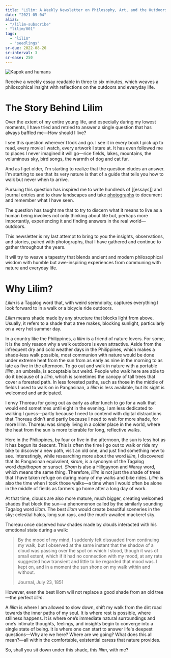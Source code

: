 ```yaml
---
title: "Lilim: A Weekly Newsletter on Philosophy, Art, and the Outdoors"
date: "2021-05-04"
alias:
- "/lilim-subscribe"
- "lilim/001"
tags:
  - "lilim"
  - "seedlings"
sr-due: 2022-08-20
sr-interval: 3
sr-ease: 250
---
```


![Kapok and humans](essays/images/Kapok-and-Humans.jpg)

Receive a weekly essay readable in three to six minutes, which weaves a philosophical insight with reflections on the outdoors and everyday life.

# The Story Behind Lilim

Over the extent of my entire young life, and especially during my lowest moments, I have tried and retried to answer a single question that has always baffled me—How should I live?

I see this question wherever I look and go. I see it in every book I pick up to read, every movie I watch, every artwork I stare at. It has even followed me to places I never imagined it will go—rice fields, lakes, mountains, the voluminous sky, bird songs, the warmth of dog and cat fur.

And as I get older, I'm starting to realize that the question eludes an answer. I'm starting to see that its very nature is that of a guide that tells you how to walk but never when to arrive.

Pursuing this question has inspired me to write hundreds of [[essays]] and journal entries and to draw landscapes and take [photographs](https://www.instagram.com/vinceimbat) to document and remember what I have seen.

The question has taught me that to try to discern what it means to live as a human being involves not only thinking about life but, perhaps more importantly, experiencing it and finding answers in the real world—outdoors.

This newsletter is my last attempt to bring to you the insights, observations, and stories, paired with photographs, that I have gathered and continue to gather throughout the years.

It will try to weave a tapestry that blends ancient and modern philosophical wisdom with humble but awe-inspiring experiences from communing with nature and everyday life.

# Why Lilim?

_Lilim_ is a Tagalog word that, with weird serendipity, captures everything I look forward to in a walk or a bicycle ride outdoors.

_Lilim_ means shade made by any structure that blocks light from above. Usually, it refers to a shade that a tree makes, blocking sunlight, particularly on a very hot summer day.

In a country like the Philippines, a _lilim_ is a friend of nature lovers. For some, it is the only reason why a walk outdoors is even attractive. Aside from the infrequent dry and cold weather days in the Philippines, which makes a shade-less walk possible, most communion with nature would be done under extreme heat from the sun from as early as nine in the morning to as late as five in the afternoon. To go out and walk in nature with a portable _lilim_, an umbrella, is acceptable but weird. People who walk here are able to do it because of a _lilim_, which is sometimes the canopy of tall trees that cover a forested path. In less forested paths, such as those in the middle of fields I used to walk on in Pangasinan, a _lilim_ is less available, but its sight is welcomed and anticipated.

I envy Thoreau for going out as early as after lunch to go for a walk that would end sometimes until eight in the evening. I am less dedicated to walking I guess—partly because I need to contend with digital distractions that Thoreau didn't and partly because I need to wait for more shade, for more lilim. Thoreau was simply living in a colder place in the world, where the heat from the sun is more tolerable for long, reflective walks.

Here in the Philippines, by four or five in the afternoon, the sun is less hot as it has begun its descent. This is often the time I go out to walk or ride my bike to discover a new path, visit an old one, and just find something new to see. Interestingly, while researching more about the word _lilim_, I discovered that its Pangasinan equivalent, _sirom_, is a synonym of the Tagalog word _dapithapon_ or sunset. _Sirom_ is also a Hiligaynon and Waray word, which means the same thing. Therefore, _lilim_ is not just the shade of trees that I have taken refuge on during many of my walks and bike rides. _Lilim_ is also the time when I took those walks—a time when I would often be alone in the middle of fields as farmers go home after a long day of work.

At that time, clouds are also more mature, much bigger, creating welcomed shades that block the sun—a phenomenon called by the similarly sounding Tagalog word _lilom_. The best _lilom_ would create beautiful sceneries in the sky: celestial halos, long sun rays, and the much-awaited mackerel sky.

Thoreau once observed how shades made by clouds interacted with his emotional state during a walk:

> By the mood of my mind, I suddenly felt dissuaded from continuing my walk, but I observed at the same instant that the shadow of a cloud was passing over the spot on which I stood, though it was of small extent, which if it had no connection with my mood, at any rate suggested how transient and little to be regarded that mood was. I kept on, and in a moment the sun shone on my walk within and without.
>
> Journal, July 23, 1851

However, even the best lilom will not replace a good shade from an old tree—the perfect _lilim_.

A _lilim_ is where I am allowed to slow down, shift my walk from the dirt road towards the inner paths of my soul. It is where rest is possible, where stillness happens. It is where one’s immediate natural surroundings and one’s intimate thoughts, feelings, and insights begin to converge into a single state of being. It is where one can start to answer life's deepest questions—Why are we here? Where are we going? What does this all mean?—all within the comfortable, existential caress that nature provides.

So, shall you sit down under this shade, this _lilim_, with me?